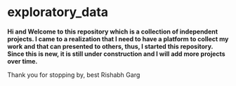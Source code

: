 # exploratory_data
**Hi and Welcome to this repository which is a collection of independent projects. I came to a realization that I need to have a platform to collect my work and that can presented to others, thus, I started this repository. Since this is new, it is still under construction and I will add more projects over time.**

Thank you for stopping by, best
Rishabh Garg

